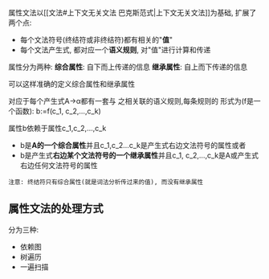 属性文法以[[文法#上下文无关文法 巴克斯范式|上下文无关文法]]为基础, 扩展了两个点:
- 每个文法符号(终结符或非终结符)都有相关的"**值**"
- 每个文法产生式, 都对应一个**语义规则**, 对"值"进行计算和传递

属性分为两种:
**综合属性**: 自下而上传递的信息
**继承属性**: 自上而下传递的信息

可以这样准确的定义综合属性和继承属性

对应于每个产生式A->α都有一套与
之相关联的语义规则,每条规则的
形式为(f是一个函数):
b:=f(c_1, c_2,…,c_k)


属性b依赖于属性c_1,c_2,…,c_k
- b是**A的一个综合属性**并且c_1,c_2…c_k是产生式右边文法符号的属性或者  
- b是产生式**右边某个文法符号的一个继承属性**并且c_1, c_2,…,c_k是A或产生式右边任何文法符号的属性


```ad-note
注意: 终结符只有综合属性(就是词法分析传过来的值), 而没有继承属性
```

## 属性文法的处理方式
分为三种:
- 依赖图
- 树遍历
- 一遍扫描